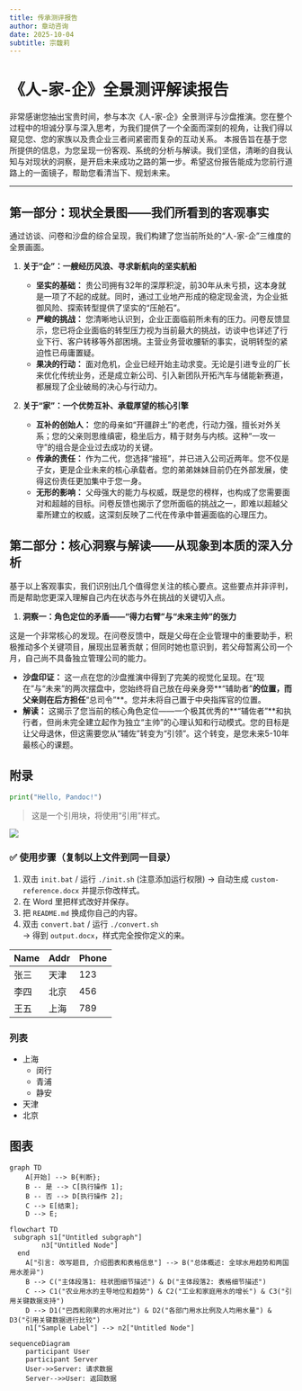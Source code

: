 ```yaml
---
title: 传承测评报告
author: 章动咨询
date: 2025-10-04
subtitle: 宗馥莉
---
```

# 《人-家-企》全景测评解读报告

非常感谢您抽出宝贵时间，参与本次《人-家-企》全景测评与沙盘推演。您在整个过程中的坦诚分享与深入思考，为我们提供了一个全面而深刻的视角，让我们得以窥见您、您的家族以及贵企业三者间紧密而复杂的互动关系。
本报告旨在基于您所提供的信息，为您呈现一份客观、系统的分析与解读。我们坚信，清晰的自我认知与对现状的洞察，是开启未来成功之路的第一步。希望这份报告能成为您前行道路上的一面镜子，帮助您看清当下、规划未来。

---


## 第一部分：现状全景图——我们所看到的客观事实

通过访谈、问卷和沙盘的综合呈现，我们构建了您当前所处的“人-家-企”三维度的全景画面。

1. **关于“企”：一艘经历风浪、寻求新航向的坚实航船**
   - **坚实的基础：** 贵公司拥有32年的深厚积淀，前30年从未亏损，这本身就是一项了不起的成就。同时，通过工业地产形成的稳定现金流，为企业抵御风险、探索转型提供了坚实的“压舱石”。
   - **严峻的挑战：** 您清晰地认识到，企业正面临前所未有的压力。问卷反馈显示，您已将企业面临的转型压力视为当前最大的挑战，访谈中也详述了行业下行、客户转移等外部困境。主营业务营收腰斩的事实，说明转型的紧迫性已毋庸置疑。
   - **果决的行动：** 面对危机，企业已经开始主动求变。无论是引进专业的厂长来优化传统业务，还是成立新公司、引入新团队开拓汽车与储能新赛道，都展现了企业破局的决心与行动力。
  
2. **关于“家”：一个优势互补、承载厚望的核心引擎**
   - **互补的创始人：** 您的母亲如“开疆辟土”的老虎，行动力强，擅长对外关系；您的父亲则思维缜密，稳坐后方，精于财务与内核。这种“一攻一守”的组合是企业过去成功的关键。
   - **传承的责任：** 作为二代，您选择“接班”，并已进入公司近两年。您不仅是子女，更是企业未来的核心承载者。您的弟弟妹妹目前仍在外部发展，使得这份责任更加集中于您一身。
   - **无形的影响：** 父母强大的能力与权威，既是您的榜样，也构成了您需要面对和超越的目标。问卷反馈也揭示了您所面临的挑战之一，即难以超越父辈所建立的权威，这深刻反映了二代在传承中普遍面临的心理压力。

## 第二部分：核心洞察与解读——从现象到本质的深入分析

基于以上客观事实，我们识别出几个值得您关注的核心要点。这些要点并非评判，而是帮助您更深入理解自己内在状态与外在挑战的关键切入点。

1. **洞察一：角色定位的矛盾——“得力右臂”与“未来主帅”的张力**

这是一个非常核心的发现。在问卷反馈中，既是父母在企业管理中的重要助手，积极推动多个关键项目，展现出显著贡献；但同时她也意识到，若父母暂离公司一个月，自己尚不具备独立管理公司的能力。

   - **沙盘印证：** 这一点在您的沙盘推演中得到了完美的视觉化呈现。在“现在”与“未来”的两次摆盘中，您始终将自己放在母亲身旁**“辅助者”**的位置，而父亲则在后方担任**“总司令”**。您并未将自己置于中央指挥官的位置。
   - **解读：** 这揭示了您当前的核心角色定位——一个极其优秀的**“辅佐者”**和执行者，但尚未完全建立起作为独立“主帅”的心理认知和行动模式。您的目标是让父母退休，但这需要您从“辅佐”转变为“引领”。这个转变，是您未来5-10年最核心的课题。

## 附录

```python
print("Hello, Pandoc!")
```

> 这是一个引用块，将使用“引用”样式。

![](../sample-client-drawing.png)

### ✅ 使用步骤（复制以上文件到同一目录）
1. 双击 `init.bat` / 运行 `./init.sh`  (注意添加运行权限)
   → 自动生成 `custom-reference.docx` 并提示你改样式。
2. 在 Word 里把样式改好并保存。
3. 把 `README.md` 换成你自己的内容。
4. 双击 `convert.bat` / 运行 `./convert.sh`  
   → 得到 `output.docx`，样式完全按你定义的来。


| Name | Addr | Phone |
| ---- | ---- | ----- |
| 张三 | 天津 | 123   |
| 李四 | 北京 | 456   |
| 王五 | 上海 | 789   |



### 列表
- 上海
  - 闵行
  - 青浦
  - 静安
- 天津
- 北京

## 图表
```mermaid
graph TD
    A[开始] --> B{判断};
    B -- 是 --> C[执行操作 1];
    B -- 否 --> D[执行操作 2];
    C --> E[结束];
    D --> E;
```

```mermaid
flowchart TD
 subgraph s1["Untitled subgraph"]
        n3["Untitled Node"]
  end
    A["引言: 改写题目, 介绍图表和表格信息"] --> B("总体概述: 全球水用趋势和两国用水差异")
    B --> C("主体段落1: 柱状图细节描述") & D("主体段落2: 表格细节描述")
    C --> C1("农业用水的主导地位和趋势") & C2("工业和家庭用水的增长") & C3("引用关键数据支持")
    D --> D1("巴西和刚果的水用对比") & D2("各部门用水比例及人均用水量") & D3("引用关键数据进行比较")
    n1["Sample Label"] --> n2["Untitled Node"]
```


```mermaid
sequenceDiagram
    participant User
    participant Server
    User->>Server: 请求数据
    Server-->>User: 返回数据
```
